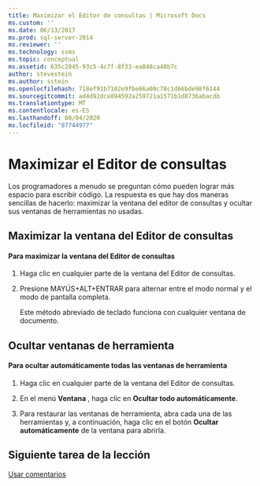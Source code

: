 ```yaml
---
title: Maximizar el Editor de consultas | Microsoft Docs
ms.custom: ''
ms.date: 06/13/2017
ms.prod: sql-server-2014
ms.reviewer: ''
ms.technology: ssms
ms.topic: conceptual
ms.assetid: 635c2845-93c5-4c7f-8f33-ea848ca48b7c
author: stevestein
ms.author: sstein
ms.openlocfilehash: 718ef91b7102e9fbe66a00c78c1d66bde98f6144
ms.sourcegitcommit: ad4d92dce894592a259721a1571b1d8736abacdb
ms.translationtype: MT
ms.contentlocale: es-ES
ms.lasthandoff: 08/04/2020
ms.locfileid: "87744977"
---
```

# <a name="maximizing-query-editor"></a>Maximizar el Editor de consultas
  Los programadores a menudo se preguntan cómo pueden lograr más espacio para escribir código. La respuesta es que hay dos maneras sencillas de hacerlo: maximizar la ventana del editor de consultas y ocultar sus ventanas de herramientas no usadas.  
  
## <a name="maximizing-the-query-editor-window"></a>Maximizar la ventana del Editor de consultas  
  
#### <a name="to-maximize-the-query-editor-window"></a>Para maximizar la ventana del Editor de consultas  
  
1.  Haga clic en cualquier parte de la ventana del Editor de consultas.  
  
2.  Presione MAYÚS+ALT+ENTRAR para alternar entre el modo normal y el modo de pantalla completa.  
  
     Este método abreviado de teclado funciona con cualquier ventana de documento.  
  
## <a name="hiding-tool-windows"></a>Ocultar ventanas de herramienta  
  
#### <a name="to-automatically-hide-all-tool-windows"></a>Para ocultar automáticamente todas las ventanas de herramienta  
  
1.  Haga clic en cualquier parte de la ventana del Editor de consultas.  
  
2.  En el menú **Ventana** , haga clic en **Ocultar todo automáticamente**.  
  
3.  Para restaurar las ventanas de herramienta, abra cada una de las herramientas y, a continuación, haga clic en el botón **Ocultar automáticamente** de la ventana para abrirla.  
  
## <a name="next-task-in-lesson"></a>Siguiente tarea de la lección  
 [Usar comentarios](lesson-2-4-using-comments.md)  
  
  
